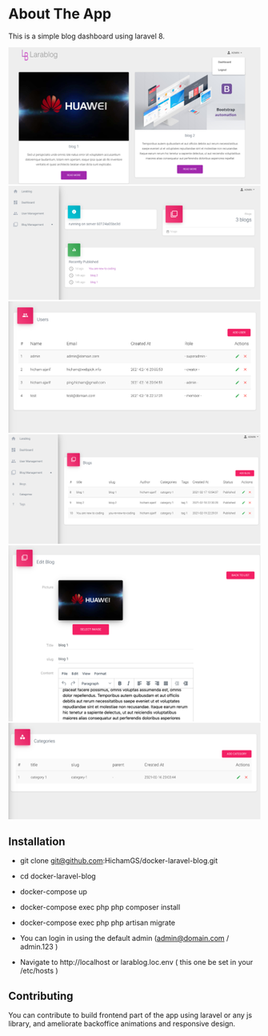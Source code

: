 # About The App

This is a simple blog dashboard using laravel 8.

![Alt text](Screenshots/SC1.png?raw=true "Fontend")
![Alt text](Screenshots/SC2.png?raw=true "Dashboard 1")
![Alt text](Screenshots/SC3.png?raw=true "Dashboard 2")
![Alt text](Screenshots/SC4.png?raw=true "Dashboard 3")
![Alt text](Screenshots/SC5.png?raw=true "Dashboard 4")
![Alt text](Screenshots/SC6.png?raw=true "Dashboard 5")

## Installation

* git clone git@github.com:HichamGS/docker-laravel-blog.git

* cd docker-laravel-blog

* docker-compose up
* docker-compose exec php php composer install
* docker-compose exec php php artisan migrate
* You can login in using the default admin (admin@domain.com / admin.123 )

* Navigate to http://localhost or larablog.loc.env ( this one be set in your /etc/hosts )


## Contributing

You can contribute to build frontend part of the app using laravel or any js library, and ameliorate backoffice animations and responsive design.